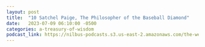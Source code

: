 ```yaml
---
layout: post
title:  "10 Satchel Paige, The Philosopher of the Baseball Diamond"
date:   2023-07-09 06:10:00 -0500
categories: a-treasury-of-wisdom
podcast_link: https://nilbus-podcasts.s3.us-east-2.amazonaws.com/the-well-trained-mind/A%20Treasury%20of%20Wisdom/10%20Satchel%20Paige,%20The%20Philosopher%20of%20the%20Baseball%20Diamond.mp3
---
```

